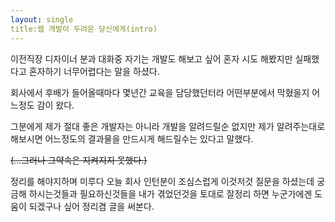 ```yaml
---
layout: single
title:웹 개발이 두려운 당신에게(intro)
---
```



이전직장 디자이너 분과 대화중 자기는 개발도 해보고 싶어 혼자 시도 해봤지만 실패했다고 혼자하기 너무어렵다는 말을 하셨다.

회사에서 후배가 들어올때마다 몇년간 교육을 담당했던터라 어떤부분에서 막혔을지 어느정도 감이 왔다.


그분에게 제가 절대 좋은 개발자는 아니라 개발을 알려드릴순 없지만 제가 알려주는대로 해보시면 
어느정도의 결과물을 만드시게 해드릴수는 있다고 말했다.

~~(...그러나 그약속은 지켜지지 못했다.)~~

정리를 해야지하며 미루다 오늘 회사 인턴분이 조심스럽게 이것저것 질문을 하셨는데 궁금해 하시는것들과 필요하신것들을 내가 겪었던것을 토대로 
잘정리 하면 누군가에겐 도움이 되겠구나 싶어 정리겸 글을 써본다.